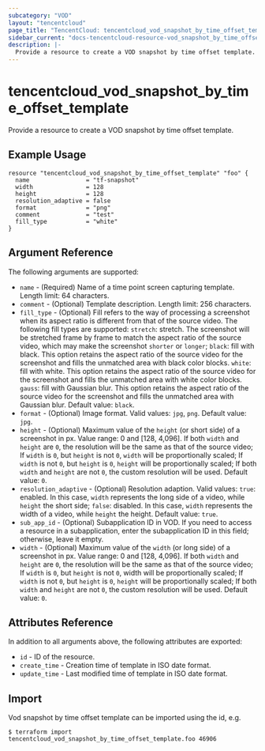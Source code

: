 ```yaml
---
subcategory: "VOD"
layout: "tencentcloud"
page_title: "TencentCloud: tencentcloud_vod_snapshot_by_time_offset_template"
sidebar_current: "docs-tencentcloud-resource-vod_snapshot_by_time_offset_template"
description: |-
  Provide a resource to create a VOD snapshot by time offset template.
---
```


# tencentcloud_vod_snapshot_by_time_offset_template

Provide a resource to create a VOD snapshot by time offset template.

## Example Usage

```hcl
resource "tencentcloud_vod_snapshot_by_time_offset_template" "foo" {
  name                = "tf-snapshot"
  width               = 128
  height              = 128
  resolution_adaptive = false
  format              = "png"
  comment             = "test"
  fill_type           = "white"
}
```

## Argument Reference

The following arguments are supported:

* `name` - (Required) Name of a time point screen capturing template. Length limit: 64 characters.
* `comment` - (Optional) Template description. Length limit: 256 characters.
* `fill_type` - (Optional) Fill refers to the way of processing a screenshot when its aspect ratio is different from that of the source video. The following fill types are supported: `stretch`: stretch. The screenshot will be stretched frame by frame to match the aspect ratio of the source video, which may make the screenshot `shorter` or `longer`; `black`: fill with black. This option retains the aspect ratio of the source video for the screenshot and fills the unmatched area with black color blocks. `white`: fill with white. This option retains the aspect ratio of the source video for the screenshot and fills the unmatched area with white color blocks. `gauss`: fill with Gaussian blur. This option retains the aspect ratio of the source video for the screenshot and fills the unmatched area with Gaussian blur. Default value: `black`.
* `format` - (Optional) Image format. Valid values: `jpg`, `png`. Default value: `jpg`.
* `height` - (Optional) Maximum value of the `height` (or short side) of a screenshot in px. Value range: 0 and [128, 4,096]. If both `width` and `height` are `0`, the resolution will be the same as that of the source video; If `width` is `0`, but `height` is not `0`, `width` will be proportionally scaled; If `width` is not `0`, but `height` is `0`, `height` will be proportionally scaled; If both `width` and `height` are not `0`, the custom resolution will be used. Default value: `0`.
* `resolution_adaptive` - (Optional) Resolution adaption. Valid values: `true`: enabled. In this case, `width` represents the long side of a video, while `height` the short side; `false`: disabled. In this case, `width` represents the width of a video, while `height` the height. Default value: `true`.
* `sub_app_id` - (Optional) Subapplication ID in VOD. If you need to access a resource in a subapplication, enter the subapplication ID in this field; otherwise, leave it empty.
* `width` - (Optional) Maximum value of the `width` (or long side) of a screenshot in px. Value range: 0 and [128, 4,096]. If both `width` and `height` are `0`, the resolution will be the same as that of the source video; If `width` is `0`, but `height` is not `0`, width will be proportionally scaled; If `width` is not `0`, but `height` is `0`, `height` will be proportionally scaled; If both `width` and `height` are not `0`, the custom resolution will be used. Default value: `0`.

## Attributes Reference

In addition to all arguments above, the following attributes are exported:

* `id` - ID of the resource.
* `create_time` - Creation time of template in ISO date format.
* `update_time` - Last modified time of template in ISO date format.


## Import

Vod snapshot by time offset template can be imported using the id, e.g.

```
$ terraform import tencentcloud_vod_snapshot_by_time_offset_template.foo 46906
```

